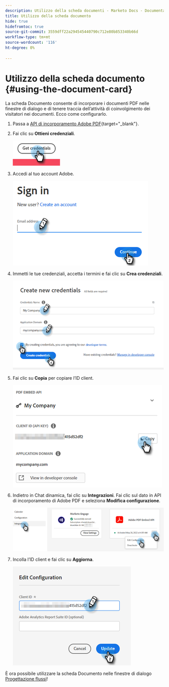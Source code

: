 ```yaml
---
description: Utilizzo della scheda documenti - Marketo Docs - Documentazione del prodotto
title: Utilizzo della scheda documento
hide: true
hidefromtoc: true
source-git-commit: 3559dff22a294545440790c712e80b853340b66d
workflow-type: tm+mt
source-wordcount: '116'
ht-degree: 0%

---
```


# Utilizzo della scheda documento {#using-the-document-card}

La scheda Documento consente di incorporare i documenti PDF nelle finestre di dialogo e di tenere traccia dell’attività di coinvolgimento dei visitatori nei documenti. Ecco come configurarlo.

1. Passa a [API di incorporamento Adobe PDF](https://udp.adobe.io/document-services/apis/pdf-embed/){target=&quot;_blank&quot;}.

1. Fai clic su **Ottieni credenziali**.

   ![](assets/using-the-document-card-1.png)

1. Accedi al tuo account Adobe.

   ![](assets/using-the-document-card-2.png)

1. Immetti le tue credenziali, accetta i termini e fai clic su **Crea credenziali**.

   ![](assets/using-the-document-card-3.png)

1. Fai clic su **Copia** per copiare l’ID client.

   ![](assets/using-the-document-card-4.png)

1. Indietro in Chat dinamica, fai clic su **Integrazioni**. Fai clic sul dato in API di incorporamento di Adobe PDF e seleziona **Modifica configurazione**.

   ![](assets/using-the-document-card-5.png)

1. Incolla l’ID client e fai clic su **Aggiorna**.

   ![](assets/using-the-document-card-6.png)

È ora possibile utilizzare la scheda Documento nelle finestre di dialogo [Progettazione flussi](/help/marketo/product-docs/demand-generation/dynamic-chat/dialogues/stream-designer.md)!

